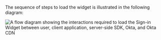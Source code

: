 The sequence of steps to load the widget is illustrated in the following diagram:

<div class="full">

![A flow diagram showing the interactions required to load the Sign-in Widget between user, client application, server-side SDK, Okta, and Okta CDN](/img/oie-embedded-sdk/oie-widget-dotnet-load-widget-flow-diagram.png)

<!--
   Source image: https://www.figma.com/file/YH5Zhzp66kGCglrXQUag2E/%F0%9F%93%8A-Updated-Diagrams-for-Dev-Docs?type=design&node-id=4365%3A14253&mode=design&t=1ZTmKvtCxAv4nM4q-1     oie-widget-dotnet-load-widget-flow-diagram
-->

</div>
